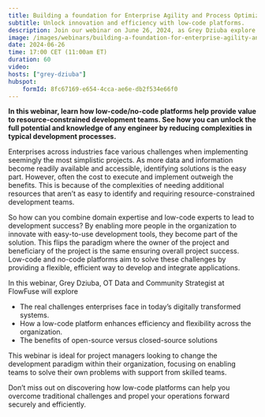 ```yaml
---
title: Building a foundation for Enterprise Agility and Process Optimization
subtitle: Unlock innovation and efficiency with low-code platforms.
description: Join our webinar on June 26, 2024, as Grey Dziuba explore how low-code platforms empower enterprises to overcome digital challenges by combining domain expertise with user-friendly development tools.
image: /images/webinars/building-a-foundation-for-enterprise-agility-and-process-optimization.jpg
date: 2024-06-26
time: 17:00 CET (11:00am ET) 
duration: 60
video: 
hosts: ["grey-dziuba"]
hubspot:
    formId: 8fc67169-e654-4cca-ae6e-db2f534e66f0
---
```


**In this webinar, learn how low-code/no-code platforms help provide value to resource-constrained development teams. See how you can unlock the full potential and knowledge of any engineer by reducing complexities in typical development processes.**

<!--more-->

Enterprises across industries face various challenges when implementing seemingly the most simplistic projects. As more data and information become readily available and accessible, identifying solutions is the easy part. However, often the cost to execute and implement outweigh the benefits. This is because of the complexities of needing additional resources that aren’t as easy to identify and requiring resource-constrained development teams.

So how can you combine domain expertise and low-code experts to lead to development success? 
By enabling more people in the organization to innovate with easy-to-use development tools, they become part of the solution. This flips the paradigm where the owner of the project and beneficiary of the project is the same ensuring overall project success. Low-code and no-code platforms aim to solve these challenges by providing a flexible, efficient way to develop and integrate applications. 

In this webinar, Grey Dziuba, OT Data and Community Strategist at FlowFuse will explore 

- The real challenges enterprises face in today’s digitally transformed systems.  
- How a low-code platform enhances efficiency and flexibility across the organization. 
- The benefits of open-source versus closed-source solutions 


This webinar is ideal for project managers looking to change the development paradigm within their organization, focusing on enabling teams to solve their own problems with support from skilled teams. 

Don’t miss out on discovering how low-code platforms can help you overcome traditional challenges and propel your operations forward securely and efficiently.

